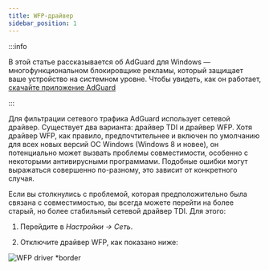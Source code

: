 ```yaml
---
title: WFP-драйвер
sidebar_position: 1
---
```


:::info

В этой статье рассказывается об AdGuard для Windows — многофункциональном блокировщике рекламы, который защищает ваше устройство на системном уровне. Чтобы увидеть, как он работает, [скачайте приложение AdGuard](https://agrd.io/download-kb-adblock)

:::

Для фильтрации сетевого трафика AdGuard использует сетевой драйвер. Существует два варианта: драйвер TDI и драйвер WFP. Хотя драйвер WFP, как правило, предпочтительнее и включен по умолчанию для всех новых версий ОС Windows (Windows 8 и новее), он потенциально может вызвать проблемы совместимости, особенно с некоторыми антивирусными программами. Подобные ошибки могут выражаться совершенно по-разному, это зависит от конкретного случая.

Если вы столкнулись с проблемой, которая предположительно была связана с совместимостью, вы всегда можете перейти на более старый, но более стабильный сетевой драйвер TDI. Для этого:

1. Перейдите в *Настройки → Сеть*.

2. Отключите драйвер WFP, как показано ниже:

![WFP driver *border](https://cdn.adtidy.org/content/kb/ad_blocker/windows/solving-problems/wfp-driver.png)
